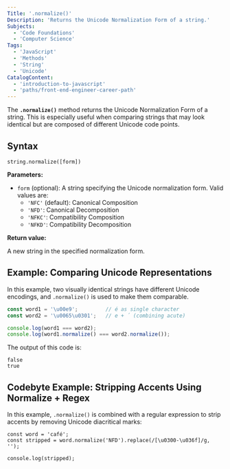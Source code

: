 ```yaml
---
Title: '.normalize()'
Description: 'Returns the Unicode Normalization Form of a string.'
Subjects:
  - 'Code Foundations'
  - 'Computer Science'
Tags:
  - 'JavaScript'
  - 'Methods'
  - 'String'
  - 'Unicode'
CatalogContent:
  - 'introduction-to-javascript'
  - 'paths/front-end-engineer-career-path'
---
```


The **`.normalize()`** method returns the Unicode Normalization Form of a string. This is especially useful when comparing strings that may look identical but are composed of different Unicode code points.

## Syntax

```pseudo
string.normalize([form])
```

**Parameters:**

- `form` (optional): A string specifying the Unicode normalization form. Valid values are:
  - `'NFC'` (default): Canonical Composition
  - `'NFD'`: Canonical Decomposition
  - `'NFKC'`: Compatibility Composition
  - `'NFKD'`: Compatibility Decomposition

**Return value:**

A new string in the specified normalization form.

## Example: Comparing Unicode Representations

In this example, two visually identical strings have different Unicode encodings, and `.normalize()` is used to make them comparable.

```js
const word1 = '\u00e9';         // é as single character
const word2 = '\u0065\u0301';   // e + ́ (combining acute)

console.log(word1 === word2);
console.log(word1.normalize() === word2.normalize());
```

The output of this code is:

```shell
false
true
```

## Codebyte Example: Stripping Accents Using Normalize + Regex

In this example, `.normalize()` is combined with a regular expression to strip accents by removing Unicode diacritical marks:

```codebyte/javascript
const word = 'café';
const stripped = word.normalize('NFD').replace(/[\u0300-\u036f]/g, '');

console.log(stripped); 
```
